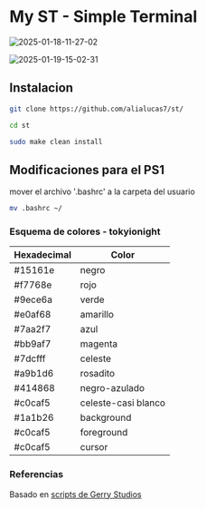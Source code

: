 # My ST - Simple Terminal
![2025-01-18-11-27-02](https://github.com/user-attachments/assets/33c7f5e0-9b32-45d3-807b-6dc06b3004a0)

![2025-01-19-15-02-31](https://github.com/user-attachments/assets/29b90c47-8aa8-4b78-ba08-1e68f5fa7868)


## Instalacion
```bash
git clone https://github.com/alialucas7/st/
```
```bash
cd st
```
```bash
sudo make clean install
```
## Modificaciones para el PS1
mover el archivo '.bashrc' a la carpeta del usuario 

```bash
mv .bashrc ~/
```
### Esquema de colores - tokyionight
| Hexadecimal | Color | 
|-------------|-------|
|#15161e  | negro|
|#f7768e  | rojo |
|#9ece6a |verde|
|#e0af68 |amarillo|
|#7aa2f7| azul|
|#bb9af7| magenta|
|#7dcfff| celeste|
|#a9b1d6|rosadito|
|#414868| negro-azulado|
 |#c0caf5|celeste-casi blanco|
 |#1a1b26| background|
 |#c0caf5| foreground|
|#c0caf5| cursor|


### Referencias

Basado en  [scripts de Gerry Studios](https://github.com/gerardet46/st)
